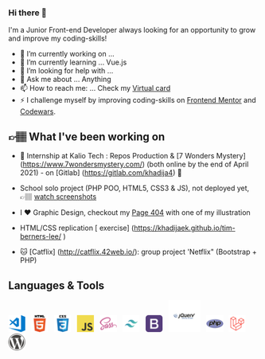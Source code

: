 ### Hi there 👋

I'm a Junior Front-end Developer always looking for an opportunity to grow and improve my coding-skills!  

- 🔭  I’m currently working on ... 
- 🌱  I’m currently learning ... Vue.js
- 🤔  I’m looking for help with ... 
- 💬  Ask me about ... Anything
- 📫  How to reach me: ... Check my [Virtual card  ](https://khadijaek.github.io/vcard/)
- ⚡️ I challenge myself by improving coding-skills on [Frontend Mentor](https://www.frontendmentor.io/) and [Codewars](https://www.codewars.com/).


## 👉🏽 What I've been working on

* 🧠 Internship at Kalio Tech : Repos Production & [7 Wonders Mystery] (https://www.7wondersmystery.com/) (both online by the end of April 2021) - on [Gitlab] (https://gitlab.com/khadija4) 🤫

* School solo project (PHP POO, HTML5, CSS3 & JS), not deployed yet, 👉🏽 [ watch screenshots ](https://github.com/KhadijaEK/npProject )
* I ❤️  Graphic Design, checkout my [Page 404](https://khadijaek.github.io/404-page/
) with one of my illustration
* HTML/CSS replication [ exercise] (https://khadijaek.github.io/tim-berners-lee/
) 
* 🐱 [Catflix] (http://catflix.42web.io/): group project 'Netflix" (Bootstrap + PHP)   

## Languages & Tools

  <img src="https://raw.githubusercontent.com/github/explore/80688e429a7d4ef2fca1e82350fe8e3517d3494d/topics/visual-studio-code/visual-studio-code.png"
     alt="Boostrap icon"
      float="left" width="34px" style="margin-right: 8px;" /> 
<img src="https://raw.githubusercontent.com/github/explore/80688e429a7d4ef2fca1e82350fe8e3517d3494d/topics/html/html.png"
	 alt="Html icon"
	 float="left" width="34px" style="margin-right: 8px;" />
<img src="https://raw.githubusercontent.com/github/explore/80688e429a7d4ef2fca1e82350fe8e3517d3494d/topics/css/css.png"
     alt="Css icon"
    float="left" width="34px" style="margin-right: 8px;" />
<img src="https://raw.githubusercontent.com/github/explore/80688e429a7d4ef2fca1e82350fe8e3517d3494d/topics/javascript/javascript.png"
     alt="JS icon"
    float="left" width="34px" style="margin-right: 8px;" />   <img src="https://raw.githubusercontent.com/github/explore/80688e429a7d4ef2fca1e82350fe8e3517d3494d/topics/sass/sass.png"
     alt="Sass icon"
     float="left" width="34px" style="margin-right: 8px;" />   <img src="https://raw.githubusercontent.com/github/explore/80688e429a7d4ef2fca1e82350fe8e3517d3494d/topics/tailwind/tailwind.png"
     alt="Tailwind icon"
     float="left" width="34px" style="margin-right: 8px;" />  <img src="https://raw.githubusercontent.com/github/explore/80688e429a7d4ef2fca1e82350fe8e3517d3494d/topics/bootstrap/bootstrap.png"
     alt="Boostrap icon"
     float="left" width="34px" style="margin-right: 8px;" /> <img src="https://raw.githubusercontent.com/github/explore/80688e429a7d4ef2fca1e82350fe8e3517d3494d/topics/jquery/jquery.png"
     alt="Jquery icon"
     float="left" width="64px" style="margin-right: 8px;" /> <img src="https://raw.githubusercontent.com/github/explore/80688e429a7d4ef2fca1e82350fe8e3517d3494d/topics/php/php.png"
     alt="Php icon"
     float="left" width="34" style="margin-right: 8px;" /> <img src="https://raw.githubusercontent.com/github/explore/80688e429a7d4ef2fca1e82350fe8e3517d3494d/topics/laravel/laravel.png"
     alt="Laravel icon"
     float="left" width="34px" style="margin-right: 8px;" /> 
     <img src="https://raw.githubusercontent.com/github/explore/80688e429a7d4ef2fca1e82350fe8e3517d3494d/topics/wordpress/wordpress.png"
     alt="Laravel icon"
     float="left" width="34px" style="margin-right: 8px;" /> 
 

